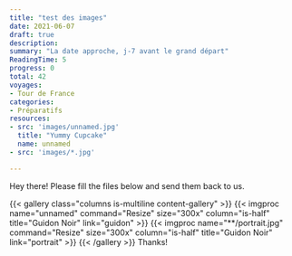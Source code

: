 ```yaml
---
title: "test des images"
date: 2021-06-07
draft: true
description:
summary: "La date approche, j-7 avant le grand départ"
ReadingTime: 5
progress: 0
total: 42
voyages:
- Tour de France
categories:
- Préparatifs
resources:
- src: 'images/unnamed.jpg'
  title: "Yummy Cupcake"
  name: unnamed
- src: 'images/*.jpg'

---
```

Hey there! Please fill the files below and send them back to us.

{{< gallery class="columns is-multiline content-gallery" >}}
{{< imgproc name="unnamed" command="Resize" size="300x" column="is-half" title="Guidon Noir" link="guidon" >}}
{{< imgproc name="**/portrait.jpg" command="Resize" size="300x" column="is-half" title="Guidon Noir" link="portrait" >}}
{{< /gallery >}}
Thanks!

